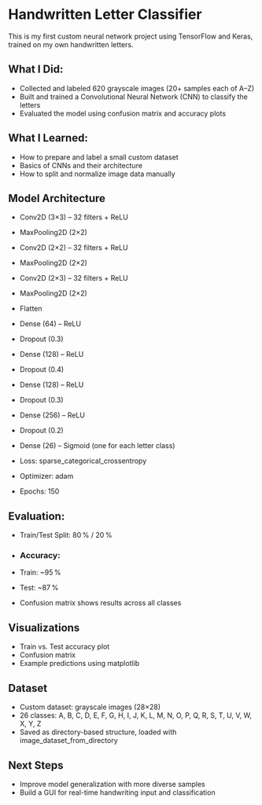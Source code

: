 # Handwritten Letter Classifier

This is my first custom neural network project using TensorFlow and Keras, trained on my own handwritten letters.

## What I Did:

- Collected and labeled 620 grayscale images (20+ samples each of A–Z)
- Built and trained a Convolutional Neural Network (CNN) to classify the letters
- Evaluated the model using confusion matrix and accuracy plots

## What I Learned:

- How to prepare and label a small custom dataset
- Basics of CNNs and their architecture
- How to split and normalize image data manually

## Model Architecture

- Conv2D (3×3) – 32 filters + ReLU
- MaxPooling2D (2×2)
- Conv2D (2×2) – 32 filters + ReLU
- MaxPooling2D (2×2)
- Conv2D (2×3) – 32 filters + ReLU
- MaxPooling2D (2×2)
- Flatten
- Dense (64) – ReLU
- Dropout (0.3)
- Dense (128) – ReLU
- Dropout (0.4)
- Dense (128) – ReLU
- Dropout (0.3)
- Dense (256) – ReLU
- Dropout (0.2)
- Dense (26) – Sigmoid (one for each letter class)

- Loss: sparse_categorical_crossentropy
- Optimizer: adam
- Epochs: 150

## Evaluation:

- Train/Test Split: 80 % / 20 %

- ### Accuracy:
- Train: ~95 %
- Test: ~87 %

- Confusion matrix shows results across all classes

## Visualizations

- Train vs. Test accuracy plot
- Confusion matrix
- Example predictions using matplotlib

## Dataset

- Custom dataset: grayscale images (28×28)
- 26 classes: A, B, C, D, E, F, G, H, I, J, K, L, M, N, O, P, Q, R, S, T, U, V, W, X, Y, Z
- Saved as directory-based structure, loaded with image_dataset_from_directory

## Next Steps

- Improve model generalization with more diverse samples
- Build a GUI for real-time handwriting input and classification
